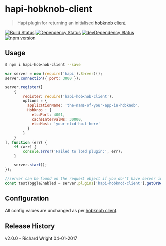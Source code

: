 
# hapi-hobknob-client
> Hapi plugin for returning an initialised [hobknob client](https://github.com/opentable/hobknob-client-nodejs).

[![Build Status](https://travis-ci.org/opentable/hapi-hobknob-client.svg?branch=master)](https://travis-ci.org/opentable/hapi-hobknob-client)
[![Dependency Status](https://david-dm.org/opentable/hapi-hobknob-client.svg)](https://david-dm.org/opentable/hapi-hobknob-client)
[![devDependency Status](https://david-dm.org/opentable/hapi-hobknob-client/dev-status.svg)](https://david-dm.org/opentable/hapi-hobknob-client#info=devDependencies)
[![npm version](https://badge.fury.io/js/hapi-hobknob-client.svg)](https://badge.fury.io/js/hapi-hobknob-client)

## Usage
```bash
$ npm i hapi-hobknob-client --save
```


```javascript
var server = new (require('hapi').Server)();
server.connection({ port: 3000 });

server.register([
    {
        register: require('hapi-hobknob-client'),
        options = {
          applicationName: 'the-name-of-your-app-in-hobknob',
          Hobknob : {
            etcdPort: 4001,
            cacheIntervalMs: 30000,
            etcdHost: 'your-etcd-host-here'
          }
        }
    }
], function (err) {
    if (err) {
        console.error('Failed to load plugin:', err);
    }

    server.start();
});

//server can be found on the request object if you don't have server in the current function
const testToggleEnabled = server.plugins['hapi-hobknob-client'].getOrDefault('testToggle', true);

```

## Configuration

All config values are unchanged as per [hobknob client](https://github.com/opentable/hobknob-client-nodejs).

## Release History

v2.0.0 - Richard Wright 04-01-2017
 
